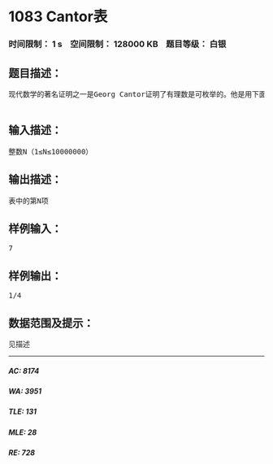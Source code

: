 # 1083 Cantor表   
### 时间限制： 1 s&nbsp;&nbsp;&nbsp;&nbsp;空间限制： 128000 KB&nbsp;&nbsp;&nbsp;&nbsp;题目等级： 白银  
## 题目描述：  

<pre>
现代数学的著名证明之一是Georg Cantor证明了有理数是可枚举的。他是用下面这一张表来证明这一命题的： 1/1 1/2 1/3 1/4 1/5 … 2/1 2/2 2/3 2/4 … 3/1 3/2 3/3 … 4/1 4/2 … 5/1 … … 我们以Z字形给上表的每一项编号。第一项是1/1，然后是1/2，2/1，3/1，2/2，…

</pre>
  
  
## 输入描述：  

<pre>
整数N（1≤N≤10000000）
</pre>
  
  
## 输出描述：  

<pre>
表中的第N项
</pre>
  
  
## 样例输入：  

<pre>
7
</pre>
  
  
## 样例输出：  

<pre>
1/4
</pre>
  
  
## 数据范围及提示：  

<pre>
见描述
</pre>
  
  
***  

##### AC: 8174  
##### WA: 3951  
##### TLE: 131  
##### MLE: 28  
##### RE: 728  

